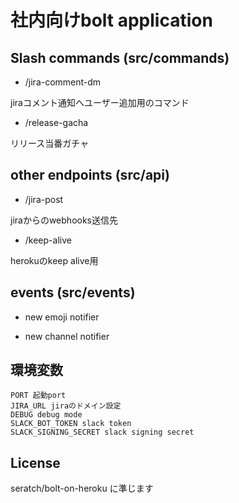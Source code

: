 # 社内向けbolt application

## Slash commands (src/commands)

- /jira-comment-dm

jiraコメント通知へユーザー追加用のコマンド

- /release-gacha

リリース当番ガチャ

## other endpoints (src/api)

- /jira-post

jiraからのwebhooks送信先

- /keep-alive

herokuのkeep alive用

## events (src/events)

- new emoji notifier

- new channel notifier

## 環境変数

```
PORT 起動port
JIRA_URL jiraのドメイン設定
DEBUG debug mode
SLACK_BOT_TOKEN slack token
SLACK_SIGNING_SECRET slack signing secret
```

## License

seratch/bolt-on-heroku に準じます
